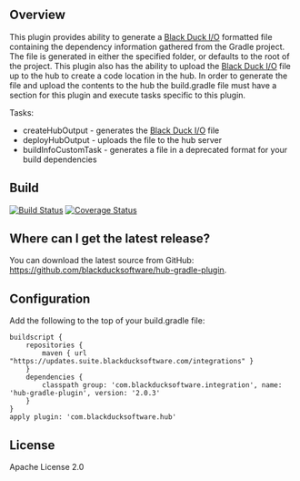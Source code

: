 ## Overview ##
This plugin provides ability to generate a [Black Duck I/O](https://github.com/blackducksoftware/bdio) formatted file containing the dependency information gathered from the Gradle project. The file is generated in either the specified folder, or defaults to the root of the project. This plugin also has the ability to upload the [Black Duck I/O](https://github.com/blackducksoftware/bdio) file up to the hub to create a code location in the hub. In order to generate the file and upload the contents to the hub the build.gradle file must have a section for this plugin and execute tasks specific to this plugin.

Tasks:

* createHubOutput - generates the [Black Duck I/O](https://github.com/blackducksoftware/bdio) file
* deployHubOutput - uploads the file to the hub server
* buildInfoCustomTask - generates a file in a deprecated format for your build dependencies

## Build ##
[![Build Status](https://travis-ci.org/blackducksoftware/hub-gradle-plugin.svg?branch=master)](https://travis-ci.org/blackducksoftware/hub-gradle-plugin)
[![Coverage Status](https://coveralls.io/repos/github/blackducksoftware/hub-gradle-plugin/badge.svg?branch=master)](https://coveralls.io/github/blackducksoftware/hub-gradle-plugin?branch=master)

## Where can I get the latest release? ##
You can download the latest source from GitHub: https://github.com/blackducksoftware/hub-gradle-plugin. 

## Configuration
Add the following to the top of your build.gradle file:
```
buildscript {
    repositories {
        maven { url "https://updates.suite.blackducksoftware.com/integrations" }
    }
    dependencies {
        classpath group: 'com.blackducksoftware.integration', name: 'hub-gradle-plugin', version: '2.0.3'
    }
}
apply plugin: 'com.blackducksoftware.hub'
```

## License ##
Apache License 2.0
